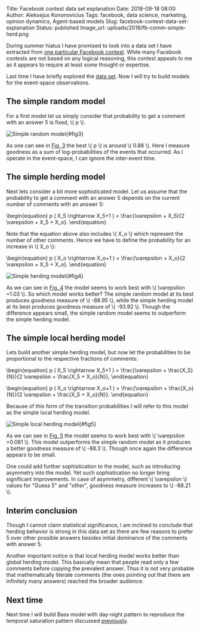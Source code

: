 Title: Facebook contest data set explanation
Date: 2018-09-18 08:00
Author: Aleksejus Kononovicius
Tags: facebook, data science, marketing, opinion dynamics, Agent-based models
Slug: facebook-contest-data-set-explanation
Status: published
Image_url: uploads/2018/fb-comm-simple-herd.png

During summer hiatus I have promised to look into a data set I have extracted
from [one particular Facebook contest](https://www.facebook.com/HAPPYLietuva/photos/a.1208205755944127.1073741828.1207052856059417/1699711786793519/).
While many Facebook contests are not based on any logical reasoning, this
contest appeals to me as it appears to require at least some thought or
expertise.

Last time I have briefly explored the [data set]({filename}/articles/2018/fb-contest.md).
Now I will try to build models for the event-space observations.

<!--more-->

## The simple random model

For a first model let us simply consider that probability to get a comment
with an answer 5 is fixed, \\\( p \\\).

![Simple random model]({static}/uploads/2018/fb-comm-simple-p.png "The goodness
of simple model with different \\\( p \\\) values."){#fig3}

As one can see in [Fig. 3](#fig3) the best \\\( p \\\) is around \\\( 0.88 \\\).
Here I measure goodness as a sum of log-probabilities of the events that
occurred. As I operate in the event-space, I can ignore the inter-event time.

## The simple herding model

Next lets consider a bit more sophisticated model. Let us assume that the
probability to get a comment with an answer 5 depends on the current number of
comments with an answer 5:

\begin{equation}
p ( X\_5 \rightarrow X\_5+1 ) = \frac{\varepsilon + X\_5}{2 \varepsilon + X\_5 + X\_o}.
\end{equation}

Note that the equation above also includes \\\( X\_o \\\) which represent the
number of other comments. Hence we have to define the probability for an increase
in \\\( X\_o \\\):

\begin{equation}
p ( X\_o \rightarrow X\_o+1 ) = \frac{\varepsilon + X\_o}{2 \varepsilon + X\_5 + X\_o}.
\end{equation}

![Simple herding model]({static}/uploads/2018/fb-comm-simple-herd.png "The goodness
of simple herding model with different \\\( \varepsilon \\\) values."){#fig4}

As we can see in [Fig. 4](#fig4) the model seems to work best with
\\\( \varepsilon =1.03 \\\). So which model works better? The simple random model
at its best produces goodness measure of \\\( -88.95 \\\), while the simple
herding model at its best produces goodness measure of \\\( -93.92 \\\). Though
the difference appears small, the simple random model seems to outperform the
simple herding model.

## The simple local herding model

Lets build another simple herding model, but now let the probabilities to be
proportional to the respective fractions of comments:

\begin{equation}
p ( X\_5 \rightarrow X\_5+1 ) = \frac{\varepsilon + \frac{X\_5}{N}}{2 \varepsilon +
\frac{X\_5 + X\_o}{N}},
\end{equation}

\begin{equation}
p ( X\_o \rightarrow X\_o+1 ) = \frac{\varepsilon + \frac{X\_o}{N}}{2 \varepsilon +
\frac{X\_5 + X\_o}{N}}.
\end{equation}

Because of this form of the transition probabilities I will refer to this model
as the simple local herding model.

![Simple local herding model]({static}/uploads/2018/fb-comm-simple-herd-local.png
"The goodness of simple local herding model with different \\\( \varepsilon \\\) values."){#fig5}

As we can see in [Fig. 5](#fig5) the model seems to work best with
\\\( \varepsilon =0.081 \\\). This model outperforms the simple random model as
it produces a better goodness measure of \\\( -88.3 \\\). Though once again the
difference appears to be small.

One could add further sophistication to the model, such as introducing asymmetry
into the model. Yet such sophistication no longer bring significant improvements.
In case of asymmetry, different \\\( \varepsilon \\\) values for "Guess 5" and
"other", goodness measure increases to \\\( -88.21 \\\).

## Interim conclusion

Though I cannot claim statistical significance, I am inclined to conclude
that herding behavior is strong in this data set as there are few reasons to
prefer 5 over other possible answers besides initial dominance of the comments
with answer 5.

Another important notice is that local herding model works better
than global herding model. This basically mean that people read only a few
comments before copying the prevalent answer. Thus it is not very probable that
mathematically literate comments (the ones pointing out that there are infinitely
many answers) reached the broader audience.

## Next time

Next time I will build Bass model with day-night pattern to reproduce the
temporal saturation pattern discussed [previously]({filename}/articles/2018/fb-contest.md).
